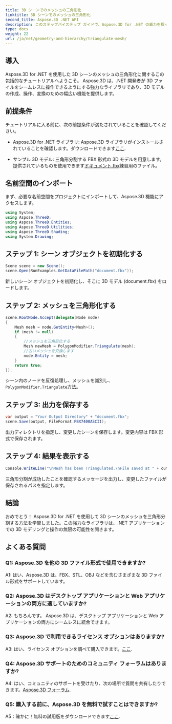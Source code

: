 ```yaml
---
title: 3D シーンでのメッシュの三角形化
linktitle: 3D シーンでのメッシュの三角形化
second_title: Aspose.3D .NET API
description: このステップバイステップ ガイドで、Aspose.3D for .NET の威力を探ってください。 3D メッシュを簡単に三角形分割してモデリングを強化する方法を学びます。
type: docs
weight: 22
url: /ja/net/geometry-and-hierarchy/triangulate-mesh/
---
```

## 導入

Aspose.3D for .NET を使用した 3D シーンのメッシュの三角形化に関するこの包括的なチュートリアルへようこそ。 Aspose.3D は、.NET 開発者が 3D ファイルをシームレスに操作できるようにする強力なライブラリであり、3D モデルの作成、操作、変換のための幅広い機能を提供します。

## 前提条件

チュートリアルに入る前に、次の前提条件が満たされていることを確認してください。

- Aspose.3D for .NET ライブラリ: Aspose.3D ライブラリがインストールされていることを確認します。ダウンロードできます[ここ](https://releases.aspose.com/3d/net/).

- サンプル 3D モデル: 三角形分割する FBX 形式の 3D モデルを用意します。提供されているものを使用できます[ドキュメント.fbx](https://reference.aspose.com/3d/net/)練習用のファイル。

## 名前空間のインポート

まず、必要な名前空間をプロジェクトにインポートして、Aspose.3D 機能にアクセスします。

```csharp
using System;
using Aspose.ThreeD;
using Aspose.ThreeD.Entities;
using Aspose.ThreeD.Utilities;
using Aspose.ThreeD.Shading;
using System.Drawing;
```

## ステップ 1: シーン オブジェクトを初期化する

```csharp
Scene scene = new Scene();
scene.Open(RunExamples.GetDataFilePath("document.fbx"));
```

新しいシーン オブジェクトを初期化し、そこに 3D モデル (document.fbx) をロードします。

## ステップ 2: メッシュを三角形化する

```csharp
scene.RootNode.Accept(delegate(Node node)
{
    Mesh mesh = node.GetEntity<Mesh>();
    if (mesh != null)
    {
        //メッシュを三角形化する
        Mesh newMesh = PolygonModifier.Triangulate(mesh);
        //古いメッシュを交換します
        node.Entity = mesh;
    }
    return true;
});
```

シーン内のノードを反復処理し、メッシュを識別し、`PolygonModifier.Triangulate`方法。

## ステップ 3: 出力を保存する

```csharp
var output = "Your Output Directory" + "document.fbx";
scene.Save(output, FileFormat.FBX7400ASCII);
```

出力ディレクトリを指定し、変更したシーンを保存します。変更内容は FBX 形式で保存されます。

## ステップ 4: 結果を表示する

```csharp
Console.WriteLine("\nMesh has been Triangulated.\nFile saved at " + output);
```

三角形分割が成功したことを確認するメッセージを出力し、変更したファイルが保存されるパスを指定します。

## 結論

おめでとう！ Aspose.3D for .NET を使用して 3D シーンのメッシュを三角形分割する方法を学習しました。この強力なライブラリは、.NET アプリケーションでの 3D モデリングと操作の無限の可能性を開きます。

## よくある質問

### Q1: Aspose.3D を他の 3D ファイル形式で使用できますか?

A1: はい、Aspose.3D は、FBX、STL、OBJ などを含むさまざまな 3D ファイル形式をサポートしています。

### Q2: Aspose.3D はデスクトップ アプリケーションと Web アプリケーションの両方に適していますか?

A2: もちろんです。 Aspose.3D は、デスクトップ アプリケーションと Web アプリケーションの両方にシームレスに統合できます。

### Q3: Aspose.3D で利用できるライセンス オプションはありますか?

 A3: はい、ライセンス オプションを調べて購入できます。[ここ](https://purchase.aspose.com/buy).

### Q4: Aspose.3D サポートのためのコミュニティ フォーラムはありますか?

 A4: はい、コミュニティのサポートを受けたり、次の場所で質問を共有したりできます。[Aspose.3D フォーラム](https://forum.aspose.com/c/3d/18).

### Q5: 購入する前に、Aspose.3D を無料で試すことはできますか?

 A5：確かに！無料の試用版をダウンロードできます[ここ](https://releases.aspose.com/).
